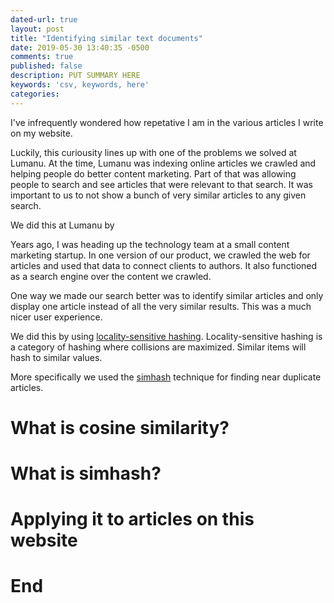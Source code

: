 ```yaml
---
dated-url: true
layout: post
title: "Identifying similar text documents"
date: 2019-05-30 13:40:35 -0500
comments: true
published: false
description: PUT SUMMARY HERE 
keywords: 'csv, keywords, here'
categories: 
---
```


I've infrequently wondered how repetative I am in the various articles I write on my website.

Luckily, this curiousity lines up with one of the problems we solved at Lumanu.
At the time, Lumanu was indexing online articles we crawled and helping people do better content marketing.
Part of that was allowing people to search and see articles that were relevant to that search.
It was important to us to not show a bunch of very similar articles to any given search.

We did this at Lumanu by 






Years ago, I was heading up the technology team at a small content marketing startup.
In one version of our product, we crawled the web for articles and used that data to connect clients to authors.
It also functioned as a search engine over the content we crawled.

One way we made our search better was to identify similar articles and only display one article instead of all the very similar results.
This was a much nicer user experience.

We did this by using [locality-sensitive hashing](https://en.wikipedia.org/wiki/Locality-sensitive_hashing).
Locality-sensitive hashing is a category of hashing where collisions are maximized.
Similar items will hash to similar values.

More specifically we used the [simhash](https://en.wikipedia.org/wiki/SimHash) technique for finding near duplicate articles. 

# What is cosine similarity?
# What is simhash?
# Applying it to articles on this website
# End